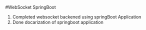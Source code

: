 #WebSocket SpringBoot
1) Completed websocket backened using springBoot Application
2) Done docarization of springboot  application